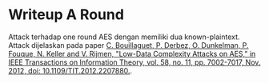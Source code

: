 # Writeup A Round
Attack terhadap one round AES dengan memiliki dua known-plaintext. Attack dijelaskan pada paper [C. Bouillaguet, P. Derbez, O. Dunkelman, P. Fouque, N. Keller and V. Rijmen, "Low-Data Complexity Attacks on AES," in IEEE Transactions on Information Theory, vol. 58, no. 11, pp. 7002-7017, Nov. 2012, doi: 10.1109/TIT.2012.2207880.](https://ieeexplore.ieee.org/document/6256730).